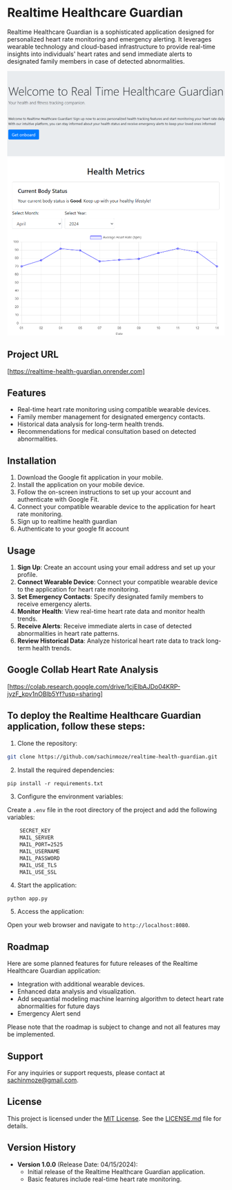 # Realtime Healthcare Guardian

Realtime Healthcare Guardian is a sophisticated application designed for personalized heart rate monitoring and emergency alerting. It leverages wearable technology and cloud-based infrastructure to provide real-time insights into individuals' heart rates and send immediate alerts to designated family members in case of detected abnormalities.

![Screenshot 1](static/home-snip.png)
![Screenshot 2](static/metrics.png)

## Project URL
[https://realtime-health-guardian.onrender.com]

## Features

- Real-time heart rate monitoring using compatible wearable devices.
- Family member management for designated emergency contacts.
- Historical data analysis for long-term health trends.
- Recommendations for medical consultation based on detected abnormalities.

## Installation

1. Download the Google fit application in your mobile.
2. Install the application on your mobile device.
3. Follow the on-screen instructions to set up your account and authenticate with Google Fit.
4. Connect your compatible wearable device to the application for heart rate monitoring.
5. Sign up to realtime health guardian
6. Authenticate to your google fit account

## Usage

1. **Sign Up**: Create an account using your email address and set up your profile.
2. **Connect Wearable Device**: Connect your compatible wearable device to the application for heart rate monitoring.
3. **Set Emergency Contacts**: Specify designated family members to receive emergency alerts.
4. **Monitor Health**: View real-time heart rate data and monitor health trends.
5. **Receive Alerts**: Receive immediate alerts in case of detected abnormalities in heart rate patterns.
6. **Review Historical Data**: Analyze historical heart rate data to track long-term health trends.


## Google Collab Heart Rate Analysis 
[https://colab.research.google.com/drive/1cjEIbAJDo04KRP-jyzF_kpv1nOBlb5Yf?usp=sharing]

## To deploy the Realtime Healthcare Guardian application, follow these steps:

1. Clone the repository:

  ```bash
  git clone https://github.com/sachinmoze/realtime-health-guardian.git
  ```

2. Install the required dependencies:

  ```
  pip install -r requirements.txt
  ```

3. Configure the environment variables:

  Create a `.env` file in the root directory of the project and add the following variables:

  ```plaintext
      SECRET_KEY 
      MAIL_SERVER
      MAIL_PORT=2525
      MAIL_USERNAME
      MAIL_PASSWORD
      MAIL_USE_TLS
      MAIL_USE_SSL
  ```

4. Start the application:

  ```bash
  python app.py
  ```

5. Access the application:

  Open your web browser and navigate to `http://localhost:8080`.


## Roadmap

Here are some planned features for future releases of the Realtime Healthcare Guardian application:

- Integration with additional wearable devices.
- Enhanced data analysis and visualization.
- Add sequantial modeling machine learning algorithm to detect heart rate abnormalities for future days
- Emergency Alert send

Please note that the roadmap is subject to change and not all features may be implemented.

## Support

For any inquiries or support requests, please contact at [sachinmoze@gmail.com](mailto:sachinmoze@gmail.com).

## License

This project is licensed under the [MIT License](LICENSE.md). See the [LICENSE.md](LICENSE.md) file for details.

## Version History

- **Version 1.0.0** (Release Date: 04/15/2024):
  - Initial release of the Realtime Healthcare Guardian application.
  - Basic features include real-time heart rate monitoring.





